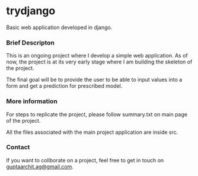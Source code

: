 # trydjango
Basic web application developed in django.

### Brief Descripton
This is an ongoing project where I develop a simple web application. As of now, the project is at its very early stage where I am building the skeleton of the project.

The final goal will be to provide the user to be able to input values 
into a form and get a prediction for prescribed model. 

### More information
For steps to replicate the project, please follow summary.txt on main page of the project. 

All the files associated with the main project application are inside src. 

### Contact
If you want to collborate on a project, feel free to get in touch on guptaarchit.ag@gmail.com. 
